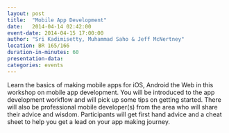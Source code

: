 ```yaml
---
layout: post
title:  "Mobile App Development"
date:   2014-04-14 02:42:00
event-date: 2014-04-15 17:00:00
author: "Sri Kadimisetty, Muhammad Saho & Jeff McNertney"
location: BR 165/166
duration-in-minutes: 60
presentation-data: 
categories: events
---
```


Learn the basics of making mobile apps for iOS,
Android the Web in this workshop on mobile app
development. You will be introduced to the app
development workflow and will pick up some tips on
getting started. There will also be professional
mobile developer(s) from the area who will share
their advice and wisdom. Participants will get
first hand advice and a cheat sheet to help you
get a lead on your app making journey.
